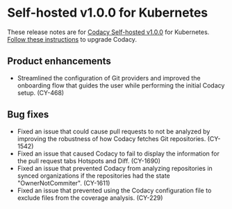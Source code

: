 # Self-hosted v1.0.0 for Kubernetes

These release notes are for [Codacy Self-hosted v1.0.0](https://github.com/codacy/chart/releases/tag/1.0.0) for Kubernetes. [Follow these instructions](https://docs.codacy.com/chart/maintenance/upgrade/) to upgrade Codacy.

## Product enhancements

-   Streamlined the configuration of Git providers and improved the onboarding flow that guides the user while performing the initial Codacy setup. (CY-468)

## Bug fixes

-   Fixed an issue that could cause pull requests to not be analyzed by improving the robustness of how Codacy fetches Git repositories. (CY-1542)
-   Fixed an issue that caused Codacy to fail to display the information for the pull request tabs Hotspots and Diff. (CY-1690)
-   Fixed an issue that prevented Codacy from analyzing repositories in synced organizations if the repositories had the state "OwnerNotCommiter". (CY-1611)
-   Fixed an issue that prevented using the Codacy configuration file to exclude files from the coverage analysis. (CY-229)
